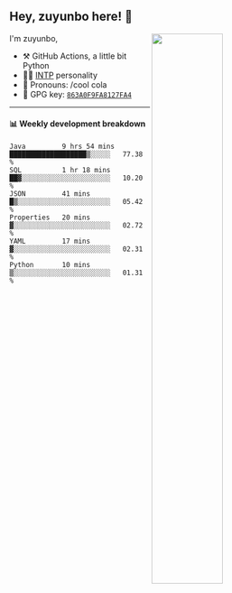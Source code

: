 

## Hey, zuyunbo here! :wave: 
[<img align="right" width="50%" src="https://github-readme-stats.vercel.app/api?username=zuyunbo&theme=dark&show_icons=true">](https://metrics.lecoq.io/ouuan?template=classic)

I'm zuyunbo,

-   :hammer_and_pick: GitHub Actions, a little bit Python
-   :man_scientist: [INTP](https://www.16personalities.com/profiles/3302586f07ca3) personality
-   :man: Pronouns: /cool cola
-   :key: GPG key: [`863A0F9FA8127FA4`](https://github.com/zuyunbo.gpg)

---

#### :bar_chart: Weekly development breakdown
<!--START_SECTION:waka-->

```text
Java         9 hrs 54 mins   ███████████████████▒░░░░░   77.38 %
SQL          1 hr 18 mins    ██▓░░░░░░░░░░░░░░░░░░░░░░   10.20 %
JSON         41 mins         █▒░░░░░░░░░░░░░░░░░░░░░░░   05.42 %
Properties   20 mins         ▓░░░░░░░░░░░░░░░░░░░░░░░░   02.72 %
YAML         17 mins         ▓░░░░░░░░░░░░░░░░░░░░░░░░   02.31 %
Python       10 mins         ▒░░░░░░░░░░░░░░░░░░░░░░░░   01.31 %
```

<!--END_SECTION:waka-->

